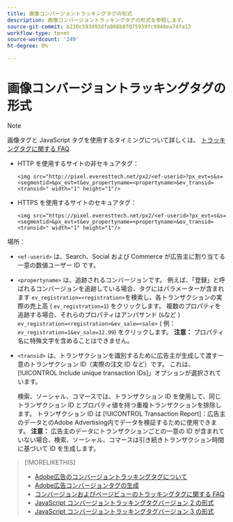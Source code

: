 ```yaml
---
title: 画像コンバージョントラッキングタグの形式
description: 画像コンバージョントラッキングタグの形式を参照します。
source-git-commit: b230c593d93dfa868b8f075939fc9940ea74fa13
workflow-type: tm+mt
source-wordcount: '249'
ht-degree: 0%

---
```


# 画像コンバージョントラッキングタグの形式

>[!NOTE]
>
>画像タグと JavaScript タグを使用するタイミングについて詳しくは、 [トラッキングタグに関する FAQ](/help/search-social-commerce/tracking/faqs-conversion-page-view-tracking-tags.md).

* HTTP を使用するサイトの非セキュアタグ：

  `<img src="http://pixel.everesttech.net/px2/<ef-userid>?px_evt=s&s=<segmentid>&px_evt=t&ev_propertyname=<propertyname>&ev_transid=<transid>" width="1" height="1"/>`

* HTTPS を使用するサイトのセキュアタグ：

  `<img src="https://pixel.everesttech.net/px2/<ef-userid>?px_evt=s&s=<segmentid>&px_evt=t&ev_propertyname=<propertyname>&ev_transid=<transid>" width="1" height="1"/>`

場所：

* `<ef-userid>` は、Search、Social および Commerce が広告主に割り当てる一意の数値ユーザー ID です。

* `<propertyname>` は、追跡されるコンバージョンです。 例えば、「登録」と呼ばれるコンバージョンを追跡している場合、タグにはパラメーターが含まれます `ev_registration=<registration>`を検索し、各トランザクションの実際の売上高 ( `ev_registration=1`) をクリックします。 複数のプロパティを追跡する場合、それらのプロパティはアンパサンド (`&`など ) `ev_registration=<registration>&ev_sale=<sale>` ( 例： `ev_registration=1&ev_sale=12.99`) をクリックします。 **注意：**  プロパティ名に特殊文字を含めることはできません。

* `<transid>` は、トランザクションを識別するために広告主が生成して渡す一意のトランザクション ID（実際の注文 ID など）です。 これは、[!UICONTROL Include unique transaction IDs]」オプションが選択されています。

  検索、ソーシャル、コマースでは、トランザクション ID を使用して、同じトランザクション ID とプロパティ値を持つ重複トランザクションを排除します。 トランザクション ID は [!UICONTROL Transaction Report]：広告主のデータとのAdobe Advertising内でデータを検証するために使用できます。 **注意：** 広告主のデータにトランザクションごとの一意の ID が含まれていない場合、検索、ソーシャル、コマースは引き続きトランザクション時間に基づいて ID を生成します。

<!-- add more links -->

>[!MORELIKETHIS]
>
>* [Adobe広告のコンバージョントラッキングタグについて](/help/search-social-commerce/tracking/conversion-tracking-advertising.md)
>* [Adobe広告コンバージョンタグの生成](/help/search-social-commerce/tools/conversion-tag-generate.md)
>* [コンバージョンおよびページビューのトラッキングタグに関する FAQ](/help/search-social-commerce/tracking/faqs-conversion-page-view-tracking-tags.md)
>* [JavaScript コンバージョントラッキングタグバージョン 2 の形式](format-conversion-tag-jsv2.md)
>* [JavaScript コンバージョントラッキングタグバージョン 3 の形式](format-conversion-tag-jsv3.md)
